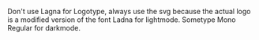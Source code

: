 Don't use Lagna for Logotype, always use the svg because the actual logo is a modified version of the font
Ladna for lightmode.
Sometype Mono Regular for darkmode.
